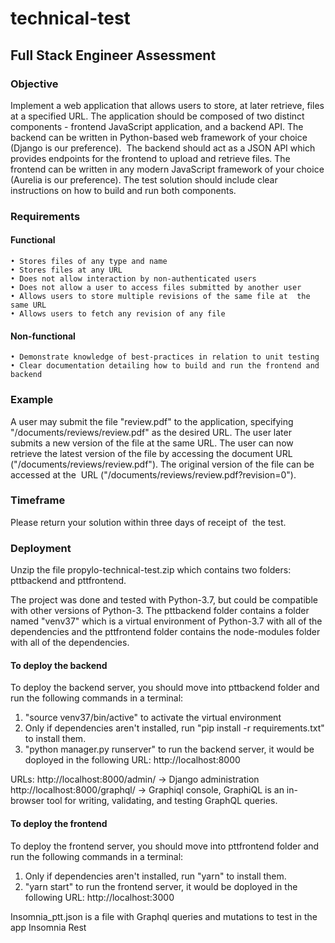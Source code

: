 # technical-test

## Full Stack Engineer Assessment

### Objective

Implement a web application that allows users to store, at later retrieve, files at a specified URL. The application should be composed of two distinct components - frontend JavaScript application, and a backend API.
The backend can be written in Python-based web framework of your choice (Django is our preference).  The backend should act as a JSON API which provides endpoints for the frontend to upload and retrieve files.
The frontend can be written in any modern JavaScript framework of your choice (Aurelia is our preference).
The test solution should include clear instructions on how to build and run both components.

### Requirements

#### Functional

    • Stores files of any type and name
    • Stores files at any URL
    • Does not allow interaction by non-authenticated users
    • Does not allow a user to access files submitted by another user
    • Allows users to store multiple revisions of the same file at  the same URL
    • Allows users to fetch any revision of any file

#### Non-functional

    • Demonstrate knowledge of best-practices in relation to unit testing
    • Clear documentation detailing how to build and run the frontend and backend

### Example

A user may submit the file "review.pdf" to the application, specifying "/documents/reviews/review.pdf" as the desired URL. The user later submits a new version of the file at the same URL.
The user can now retrieve the latest version of the file by accessing the document URL ("/documents/reviews/review.pdf"). The original version of the file can be accessed at the  URL ("/documents/reviews/review.pdf?revision=0").

### Timeframe

Please return your solution within three days of receipt of  the test.


### Deployment
Unzip the file propylo-technical-test.zip which contains two folders: pttbackend and pttfrontend.

The project was done and tested with Python-3.7, but could be compatible with other versions of Python-3. The pttbackend folder contains a folder named "venv37" which is a virtual environment of Python-3.7 with all of the dependencies and the pttfrontend folder contains the node-modules folder with all of the dependencies.

#### To deploy the backend
To deploy the backend server, you should move into pttbackend folder and run the following commands in a terminal: 
1) "source venv37/bin/active" to activate the virtual environment
2) Only if dependencies aren't installed, run "pip install -r requirements.txt" to install them.
3) "python manager.py runserver" to run the backend server, it would be doployed in the following URL: http://localhost:8000

URLs:
http://localhost:8000/admin/ -> Django administration
http://localhost:8000/graphql/ -> Graphiql console, GraphiQL is an in-browser tool for writing, validating, and testing GraphQL queries.

#### To deploy the frontend
To deploy the frontend server, you should move into pttfrontend folder and run the following commands in a terminal:
1) Only if dependencies aren't installed, run "yarn" to install them.
2) "yarn start" to run the frontend server, it would be doployed in the following URL: http://localhost:3000


Insomnia_ptt.json is a file with Graphql queries and mutations to test in the app Insomnia Rest
